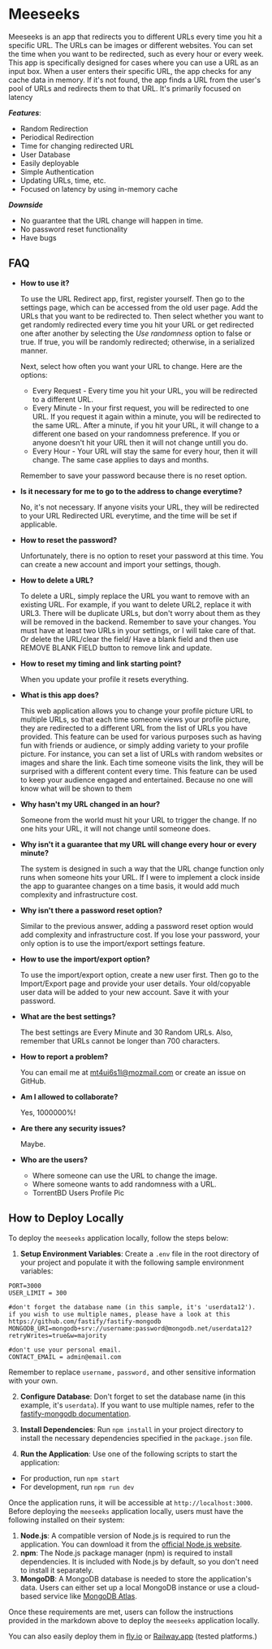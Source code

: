 # Meeseeks

Meeseeks is an app that redirects you to different URLs every time you hit a specific URL. The URLs can be images or different websites. You can set the time when you want to be redirected, such as every hour or every week. This app is specifically designed for cases where you can use a URL as an input box. When a user enters their specific URL, the app checks for any cache data in memory. If it's not found, the app finds a URL from the user's pool of URLs and redirects them to that URL. It's primarily focused on latency

**_Features_**:

- Random Redirection
- Periodical Redirection
- Time for changing redirected URL
- User Database
- Easily deployable
- Simple Authentication
- Updating URLs, time, etc.
- Focused on latency by using in-memory cache

**_Downside_**

- No guarantee that the URL change will happen in time.
- No password reset functionality
- Have bugs

## FAQ

- **How to use it?**

  To use the URL Redirect app, first, register yourself. Then go to the settings page, which can be accessed from the old user page. Add the URLs that you want to be redirected to. Then select whether you want to get randomly redirected every time you hit your URL or get redirected one after another by selecting the _Use randomness_ option to false or true. If true, you will be randomly redirected; otherwise, in a serialized manner.

  Next, select how often you want your URL to change. Here are the options:

  - Every Request - Every time you hit your URL, you will be redirected to a different URL.
  - Every Minute - In your first request, you will be redirected to one URL. If you request it again within a minute, you will be redirected to the same URL. After a minute, if you hit your URL, it will change to a different one based on your randomness preference. If you or anyone doesn't hit your URL then it will not change untill you do.
  - Every Hour - Your URL will stay the same for every hour, then it will change. The same case applies to days and months.

  Remember to save your password because there is no reset option.

- **Is it necessary for me to go to the address to change everytime?**

  No, it's not necessary. If anyone visits your URL, they will be redirected to your URL Redirected URL everytime, and the time will be set if applicable.

- **How to reset the password?**

  Unfortunately, there is no option to reset your password at this time. You can create a new account and import your settings, though.

- **How to delete a URL?**

  To delete a URL, simply replace the URL you want to remove with an existing URL. For example, if you want to delete URL2, replace it with URL3. There will be duplicate URLs, but don't worry about them as they will be removed in the backend. Remember to save your changes. You must have at least two URLs in your settings, or I will take care of that.
  Or delete the URL/clear the field/ Have a blank field and then use REMOVE BLANK FIELD button to remove link and update.

- **How to reset my timing and link starting point?**

  When you update your profile it resets everything.

- **What is this app does?**

  This web application allows you to change your profile picture URL to multiple URLs, so that each time someone views your profile picture, they are redirected to a different URL from the list of URLs you have provided. This feature can be used for various purposes such as having fun with friends or audience, or simply adding variety to your profile picture.
  For instance, you can set a list of URLs with random websites or images and share the link. Each time someone visits the link, they will be surprised with a different content every time. This feature can be used to keep your audience engaged and entertained. Because no one will know what will be shown to them

- **Why hasn't my URL changed in an hour?**

  Someone from the world must hit your URL to trigger the change. If no one hits your URL, it will not change until someone does.

- **Why isn't it a guarantee that my URL will change every hour or every minute?**

  The system is designed in such a way that the URL change function only runs when someone hits your URL. If I were to implement a clock inside the app to guarantee changes on a time basis, it would add much complexity and infrastructure cost.

- **Why isn't there a password reset option?**

  Similar to the previous answer, adding a password reset option would add complexity and infrastructure cost. If you lose your password, your only option is to use the import/export settings feature.

- **How to use the import/export option?**

  To use the import/export option, create a new user first. Then go to the Import/Export page and provide your user details. Your old/copyable user data will be added to your new account. Save it with your password.

- **What are the best settings?**

  The best settings are Every Minute and 30 Random URLs. Also, remember that URLs cannot be longer than 700 characters.

- **How to report a problem?**

  You can email me at [mt4ui6s1l@mozmail.com](mailto:mt4ui6s1l@mozmail.com) or create an issue on GitHub.

- **Am I allowed to collaborate?**

  Yes, 1000000%!

- **Are there any security issues?**

  Maybe.

- **Who are the users?**

  - Where someone can use the URL to change the image.
  - Where someone wants to add randomness with a URL.
  - TorrentBD Users Profile Pic

## How to Deploy Locally

To deploy the `meeseeks` application locally, follow the steps below:

1. **Setup Environment Variables**: Create a `.env` file in the root directory of your project and populate it with the following sample environment variables:

```
PORT=3000
USER_LIMIT = 300

#don't forget the database name (in this sample, it's 'userdata12'). if you wish to use multiple names, please have a look at this https://github.com/fastify/fastify-mongodb
MONGODB_URI=mongodb+srv://username:password@mongodb.net/userdata12?retryWrites=true&w=majority

#don't use your personal email.
CONTACT_EMAIL = admin@email.com
```

Remember to replace `username,` `password,` and other sensitive information with your own.

2. **Configure Database**: Don't forget to set the database name (in this example, it's `userdata`). If you want to use multiple names, refer to the [fastify-mongodb documentation](https://github.com/fastify/fastify-mongodb).

3. **Install Dependencies**: Run `npm install` in your project directory to install the necessary dependencies specified in the `package.json` file.

4. **Run the Application**: Use one of the following scripts to start the application:

- For production, run `npm start`
- For development, run `npm run dev`

Once the application runs, it will be accessible at `http://localhost:3000`.
Before deploying the `meeseeks` application locally, users must have the following installed on their system:

1.  **Node.js**: A compatible version of Node.js is required to run the application. You can download it from the [official Node.js website](https://nodejs.org/).
2.  **npm**: The Node.js package manager (npm) is required to install dependencies. It is included with Node.js by default, so you don't need to install it separately.
3.  **MongoDB**: A MongoDB database is needed to store the application's data. Users can either set up a local MongoDB instance or use a cloud-based service like [MongoDB Atlas](https://www.mongodb.com/cloud/atlas).

Once these requirements are met, users can follow the instructions provided in the markdown above to deploy the `meeseeks` application locally.

You can also easily deploy them in [fly.io](https://fly.io/docs/flyctl/deploy/) or [Railway.app](https://docs.railway.app/) (tested platforms.)

